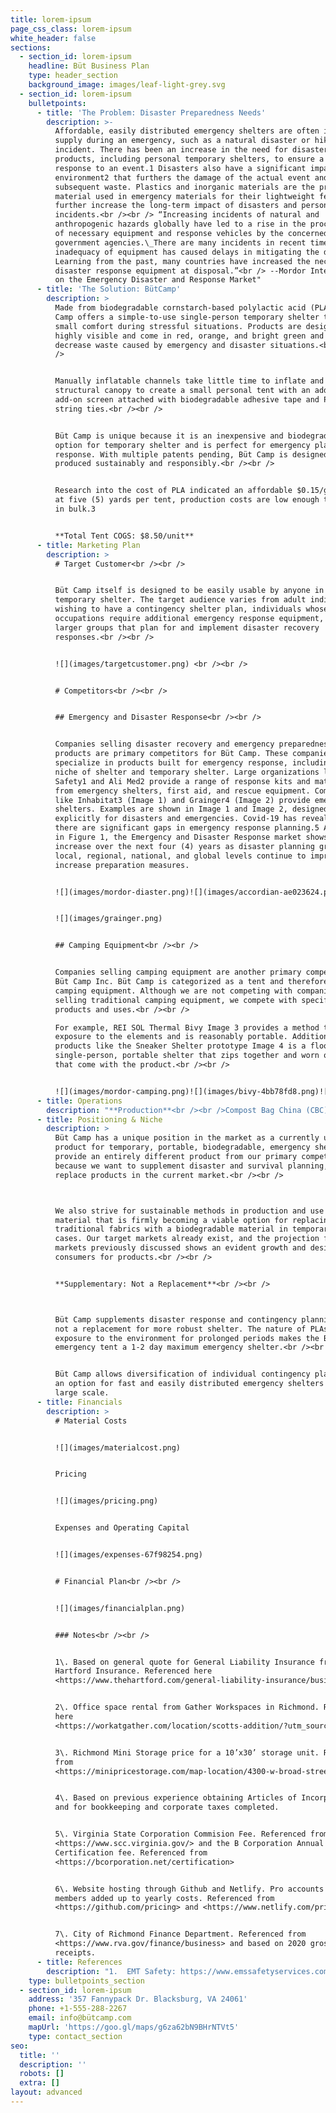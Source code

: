 ```yaml
---
title: lorem-ipsum
page_css_class: lorem-ipsum
white_header: false
sections:
  - section_id: lorem-ipsum
    headline: Büt Business Plan
    type: header_section
    background_image: images/leaf-light-grey.svg
  - section_id: lorem-ipsum
    bulletpoints:
      - title: 'The Problem: Disaster Preparedness Needs'
        description: >-
          Affordable, easily distributed emergency shelters are often in short
          supply during an emergency, such as a natural disaster or hiking
          incident. There has been an increase in the need for disaster-planning
          products, including personal temporary shelters, to ensure a timely
          response to an event.1 Disasters also have a significant impact on the
          environment2 that furthers the damage of the actual event and the
          subsequent waste. Plastics and inorganic materials are the primary
          material used in emergency materials for their lightweight feature but
          further increase the long-term impact of disasters and personal
          incidents.<br /><br /> “Increasing incidents of natural and
          anthropogenic hazards globally have led to a rise in the procurement
          of necessary equipment and response vehicles by the concerned
          government agencies.\_There are many incidents in recent times where
          inadequacy of equipment has caused delays in mitigating the damages.
          Learning from the past, many countries have increased the necessary
          disaster response equipment at disposal.”<br /> --Mordor Intelligence
          on the Emergency Disaster and Response Market"
      - title: 'The Solution: BütCamp'
        description: >
          Made from biodegradable cornstarch-based polylactic acid (PLA), Büt
          Camp offers a simple-to-use single-person temporary shelter to provide
          small comfort during stressful situations. Products are designed to be
          highly visible and come in red, orange, and bright green and to
          decrease waste caused by emergency and disaster situations.<br /><br
          />


          Manually inflatable channels take little time to inflate and provide a
          structural canopy to create a small personal tent with an additional
          add-on screen attached with biodegradable adhesive tape and PLA fiber
          string ties.<br /><br />


          Büt Camp is unique because it is an inexpensive and biodegradable
          option for temporary shelter and is perfect for emergency planning and
          response. With multiple patents pending, Büt Camp is designed and
          produced sustainably and responsibly.<br /><br />


          Research into the cost of PLA indicated an affordable $0.15/gram, and
          at five (5) yards per tent, production costs are low enough to produce
          in bulk.3


          **Total Tent COGS: $8.50/unit**
      - title: Marketing Plan
        description: >
          # Target Customer<br /><br />


          Büt Camp itself is designed to be easily usable by anyone in need of a
          temporary shelter. The target audience varies from adult individuals
          wishing to have a contingency shelter plan, individuals whose
          occupations require additional emergency response equipment, and
          larger groups that plan for and implement disaster recovery
          responses.<br /><br />


          ![](images/targetcustomer.png) <br /><br />


          # Competitors<br /><br />


          ## Emergency and Disaster Response<br /><br />


          Companies selling disaster recovery and emergency preparedness
          products are primary competitors for Büt Camp. These companies
          specialize in products built for emergency response, including the
          niche of shelter and temporary shelter. Large organizations like EMT
          Safety1 and Ali Med2 provide a range of response kits and materials
          from emergency shelters, first aid, and rescue equipment. Companies
          like Inhabitat3 (Image 1) and Grainger4 (Image 2) provide emergency
          shelters. Examples are shown in Image 1 and Image 2, designed
          explicitly for disasters and emergencies. Covid-19 has revealed that
          there are significant gaps in emergency response planning.5 As shown
          in Figure 1, the Emergency and Disaster Response market shows a slight
          increase over the next four (4) years as disaster planning groups at
          local, regional, national, and global levels continue to improve and
          increase preparation measures.


          ![](images/mordor-diaster.png)![](images/accordian-ae023624.png)


          ![](images/grainger.png)


          ## Camping Equipment<br /><br />


          Companies selling camping equipment are another primary competitor for
          Büt Camp Inc. Büt Camp is categorized as a tent and therefore as
          camping equipment. Although we are not competing with companies
          selling traditional camping equipment, we compete with specific
          products and uses.<br /><br />

          For example, REI SOL Thermal Bivy Image 3 provides a method to limit
          exposure to the elements and is reasonably portable. Additionally,
          products like the Sneaker Shelter prototype Image 4 is a floorless,
          single-person, portable shelter that zips together and worn on shoes
          that come with the product.<br /><br />


          ![](images/mordor-camping.png)![](images/bivy-4bb78fd8.png)![](images/sheltersneakers-eabfaa96.png)
      - title: Operations
        description: "**Production**<br /><br />Compost Bag China (CBC) is our manufacturer and expert in PLA film.\n\nCBC creates several sheets of PLA film. The top of which is two sheets heat-stamped together in a pattern to create an air channel to allow for inflation of the tent. <br /><br />Ascreen and floor are also produced with the same material. The floor is heat-sealed to the top portion of the tent, and the screen is kept separate until the customer constructs it in the field. The screen adheres to the tent's opening via a mild tacky glue strip on one side of the opening and two ties on the other side. The ties are strips of PLA hardened to allow for tying and untying.<br /><br /> The cost per tent to manufacture is $8.50/unit.<br /><br /> ## **Quality Control**<br /><br /> <br /><br />QC is performed by our Chinese liaison ODM Group as part of our contract with them.\n\nODM works directly with the manufacturer to hold to ISO Standards1 and ASTM Standards2 for durability, functionality as a tent, and biodegradability of the PLA film and finished product.\n\nODM Group is our direct contact for:\_\n\n*   Representative office in Zhuhai\n\n*   Product sourcing\n\n*   QC reporting ## **Inventory**<br /><br /> No raw materials are kept on hand. All material is sourced through ODM Group and sent directly to the manufacturer in China, Compost Bag China.\n\n$85,000 (10,000 units) are kept on hand in a rented storage facility.\n\nWe keep roughly two (2) months of inventory on hand.\n\nThough there is no seasonal activity at the moment, we anticipate future seasonal bumps in sales during:\n\n*   Hurricane season on the East Coast of the U.S\n\n*   June 1 - November 303\n\n*   Fire season in California\n\n*   June-April (2 Seasons overlapping)4<br /><br /> The lead time for ordering more inventory is 45 days. ## **Suppliers & Partners**<br /><br /> **ODM Group**\nhttps://www.odm-pro.com\n\n4A Hung Chu Bldg,\nJida Jiuzhou Avenue\n\nZhuhai 519015, China<br /><br /> Chinese Manufacturer Liaison ## Compost Bag China (CBC)<br /><br /> Shandong Province, China<br /><br /> CBC requires payment upfront for order volumes of our size, and delivery is made after inspection via shipping container.<br /><br /> Due to COVID-19, customs has been slower to receive shipments, but we don’t foresee significant delays in time to receipt, except in the months of January/February during the Chinese Lunar New Year. ### Notes:<br /><br />  International Organizations of Standards. (2020). 5912:2020 Camping tents — Requirements and test methods (ISO Standard No. 72895). Retrieved from https://www.iso.org/standard/72895.html\n\n2.  ASTM Standard D6400 - 19, “Standard Specification for Labeling of Plastics Designed to be Aerobically Composted in Municipal or Industrial Facilities. “ ASTM International, West. Conshohocken, PA,.2019, DOI: 10.1520/D6400-19. Retrieved from https://www.astm.org/Standards/D6400.htm\n\n3.  National Oceanic and Atmospheric Administration. (n.d.) “Tropical Cyclone Climatology.” National Hurricane Center and Central Pacific Hurricane Center. Retrieved from https://www.nhc.noaa.gov/climo/\n\n4.  Yufang, J. et. al.(2015). “Identification of two distinct fire regimes in Southern California: implications for economic impact and future change.” Environmental Research Letters, 10(9). Retrieved from https://iopscience.iop.org/article/10.1088/1748-9326/10/9/094005\n"
      - title: Positioning & Niche
        description: >
          Büt Camp has a unique position in the market as a currently unrealized
          product for temporary, portable, biodegradable, emergency shelters. We
          provide an entirely different product from our primary competitors
          because we want to supplement disaster and survival planning, not
          replace products in the current market.<br /><br />



          We also strive for sustainable methods in production and use a
          material that is firmly becoming a viable option for replacing
          traditional fabrics with a biodegradable material in temporary use
          cases. Our target markets already exist, and the projection for those
          markets previously discussed shows an evident growth and desire from
          consumers for products.<br /><br />


          **Supplementary: Not a Replacement**<br /><br />



          Büt Camp supplements disaster response and contingency planning and is
          not a replacement for more robust shelter. The nature of PLAs and it’s
          exposure to the environment for prolonged periods makes the Büt Camp
          emergency tent a 1-2 day maximum emergency shelter.<br /><br />


          Büt Camp allows diversification of individual contingency planning and
          an option for fast and easily distributed emergency shelters on a
          large scale.
      - title: Financials
        description: >
          # Material Costs


          ![](images/materialcost.png)


          Pricing


          ![](images/pricing.png)


          Expenses and Operating Capital


          ![](images/expenses-67f98254.png)


          # Financial Plan<br /><br />


          ![](images/financialplan.png)


          ### Notes<br /><br />


          1\. Based on general quote for General Liability Insurance from
          Hartford Insurance. Referenced here
          <https://www.thehartford.com/general-liability-insurance/business-insurance-startups/general-liability>


          2\. Office space rental from Gather Workspaces in Richmond. Referenced
          here
          <https://workatgather.com/location/scotts-addition/?utm_source=gmb>


          3\. Richmond Mini Storage price for a 10’x30’ storage unit. Referenced
          from
          <https://minipricestorage.com/map-location/4300-w-broad-street-richmond-virginia/>


          4\. Based on previous experience obtaining Articles of Incorporation
          and for bookkeeping and corporate taxes completed.


          5\. Virginia State Corporation Commision Fee. Referenced from
          <https://www.scc.virginia.gov/> and the B Corporation Annual
          Certification fee. Referenced from
          <https://bcorporation.net/certification>


          6\. Website hosting through Github and Netlify. Pro accounts for 2
          members added up to yearly costs. Referenced from
          <https://github.com/pricing> and <https://www.netlify.com/pricing/>


          7\. City of Richmond Finance Department. Referenced from
          <https://www.rva.gov/finance/business> and based on 2020 gross
          receipts.
      - title: References
        description: "1.  EMT Safety: https://www.emssafetyservices.com/learn-about-our-products/disaster-supplies/\n\n2.  Ali Med: https://www.alimed.com/emergency-preparedness/\n\n3.  Inhabitat Accordion reCover Shelter: https://inhabitat.com/matthew-malone-recovery-shelter/13957/\n\n4.  Grainger Inflatable Emergency Shelter: https://www.grainger.com/product/FSI-Inflatable-Emergency-Shelter-38F303\n\n5.  Mordor Intelligence. (n.d.) Emergency and disaster response market - growth, trends, Covid-19 impact, and forecasts (2021 - 2026). Retrieved from  https://www.mordorintelligence.com/industry-reports/emergency-and-disaster-response-market\n\n6.  REI SOL Thermal Bivy: <https://www.rei.com/product/813513/sol-thermal-bivy>\_\n\n7.  Sibling Sneaker Shelter: <https://www.treehugger.com/shoes-hide-portable-shelter-sibling-4855159>\_\n\n8.  Mordor Intelligence. (n.d.) Camping equipment - market - growth, trends, Covid-19 impact, and forecasts (2021 - 2026). Retrieved from\_ <https://www.mordorintelligence.com/industry-reports/camping-equipment-market>\_\n"
    type: bulletpoints_section
  - section_id: lorem-ipsum
    address: '357 Fannypack Dr. Blacksburg, VA 24061'
    phone: +1-555-288-2267
    email: info@bütcamp.com
    mapUrl: 'https://goo.gl/maps/g6za62bN9BHrNTVt5'
    type: contact_section
seo:
  title: ''
  description: ''
  robots: []
  extra: []
layout: advanced
---
```

